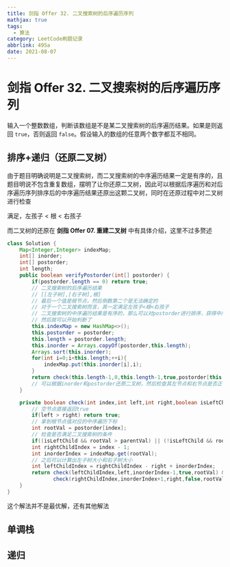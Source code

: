 ```yaml
---
title: 剑指 Offer 32. 二叉搜索树的后序遍历序列
mathjax: true
tags:
  - 算法
category: LeetCode刷题记录
abbrlink: 495a
date: 2021-08-07
---
```

# 剑指 Offer 32. 二叉搜索树的后序遍历序列

输入一个整数数组，判断该数组是不是某二叉搜索树的后序遍历结果。如果是则返回 `true`，否则返回 `false`。假设输入的数组的任意两个数字都互不相同。

<!-- more -->

## 排序+递归（还原二叉树）

由于题目明确说明是二叉搜索树，而二叉搜索树的中序遍历结果一定是有序的，且题目明说不包含重复数组，摆明了让你还原二叉树，因此可以根据后序遍历和对后序遍历序列排序后的中序遍历结果还原出这颗二叉树，同时在还原过程中对二叉树进行检查

满足，左孩子 < 根 < 右孩子

而二叉树的还原在 **剑指 Offer 07. 重建二叉树** 中有具体介绍，这里不过多赘述

```java
class Solution {
    Map<Integer,Integer> indexMap;
    int[] inorder;
    int[] postorder;
    int length;
    public boolean verifyPostorder(int[] postorder) {
        if(postorder.length == 0) return true;
        // 二叉搜索树的后序遍历结果
        // [[左子树],[右子树],根]
        // 最后一个值是根节点，然后倒数第二个是无法确定的
        // 对于一个二叉搜索树而言，其一定满足左孩子<根<右孩子
        // 二叉搜索树的中序遍历结果是有序的，那么可以对postorder进行排序，获得中序遍历结果
        // 然后就可以开始判断了
        this.indexMap = new HashMap<>();
        this.postorder = postorder;
        this.length = postorder.length;
        this.inorder = Arrays.copyOf(postorder,this.length);
        Arrays.sort(this.inorder);
        for(int i=0;i<this.length;++i){
            indexMap.put(this.inorder[i],i);
        }
        return check(this.length-1,0,this.length-1,true,postorder[this.length-1]+1);
        // 可以根据inorder和postorder还原二叉树，然后检查其左节点和右节点是否正确
    }

    private boolean check(int index,int left,int right,boolean isLeftChild,int parentVal){
        // 空节点直接返回true
        if(left > right) return true;
        // 拿到根节点值对应的中序遍历下标
        int rootVal = postorder[index];
      	// 检查是否满足二叉搜索树的条件
        if((isLeftChild && rootVal > parentVal) || (!isLeftChild && rootVal < parentVal)) return false;
        int rightChildIndex = index - 1;
        int inorderIndex = indexMap.get(rootVal);
        // 之后可以计算出左子树大小和右子树大小
        int leftChildIndex = rightChildIndex - right + inorderIndex;
        return check(leftChildIndex,left,inorderIndex-1,true,rootVal) &&
               check(rightChildIndex,inorderIndex+1,right,false,rootVal); 
    }
}
```

这个解法并不是最优解，还有其他解法

## 单调栈

## 递归

